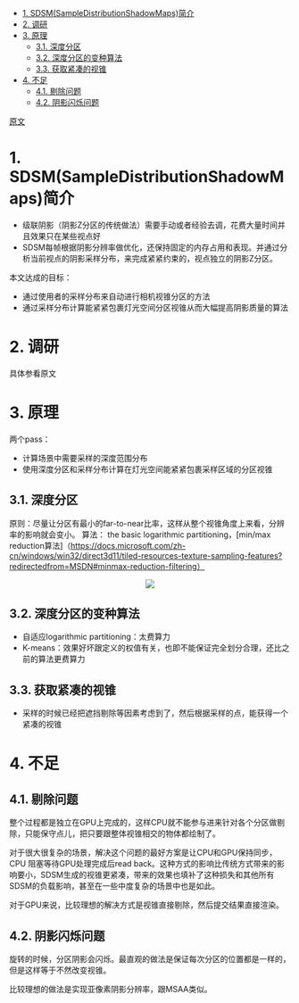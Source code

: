 <!-- TOC -->

- [1. SDSM(SampleDistributionShadowMaps)简介](#1-sdsmsampledistributionshadowmaps简介)
- [2. 调研](#2-调研)
- [3. 原理](#3-原理)
  - [3.1. 深度分区](#31-深度分区)
  - [3.2. 深度分区的变种算法](#32-深度分区的变种算法)
  - [3.3. 获取紧凑的视锥](#33-获取紧凑的视锥)
- [4. 不足](#4-不足)
  - [4.1. 剔除问题](#41-剔除问题)
  - [4.2. 阴影闪烁问题](#42-阴影闪烁问题)

<!-- /TOC -->

[原文](./Sample_distribution_Shadow_Maps.pdf)

# 1. SDSM(SampleDistributionShadowMaps)简介
- 级联阴影（阴影Z分区的传统做法）需要手动或者经验去调，花费大量时间并且效果只在某些视点好
- SDSM每帧根据阴影分辨率做优化，还保持固定的内存占用和表现。并通过分析当前视点的阴影采样分布，来完成紧紧约束的，视点独立的阴影Z分区。

本文达成的目标：
- 通过使用者的采样分布来自动进行相机视锥分区的方法
- 通过采样分布计算能紧紧包裹灯光空间分区视锥从而大幅提高阴影质量的算法

# 2. 调研
具体参看原文

# 3. 原理
两个pass：
- 计算场景中需要采样的深度范围分布
- 使用深度分区和采样分布计算在灯光空间能紧紧包裹采样区域的分区视锥

## 3.1. 深度分区
原则：尽量让分区有最小的far-to-near比率，这样从整个视锥角度上来看，分辨率的影响就会变小。
算法： the basic logarithmic partitioning，[min/max reduction算法]（https://docs.microsoft.com/zh-cn/windows/win32/direct3d11/tiled-resources-texture-sampling-features?redirectedfrom=MSDN#minmax-reduction-filtering）

<div align="center">

![][SampleDistribution]

</div>

## 3.2. 深度分区的变种算法
- 自适应logarithmic partitioning：太费算力
- K-means：效果好坏跟定义的权值有关，也即不能保证完全划分合理，还比之前的算法更费算力

## 3.3. 获取紧凑的视锥
- 采样的时候已经把遮挡剔除等因素考虑到了，然后根据采样的点，能获得一个紧凑的视锥

# 4. 不足
## 4.1. 剔除问题
整个过程都是独立在GPU上完成的，这样CPU就不能参与进来针对各个分区做剔除，只能保守点儿，把只要跟整体视锥相交的物体都绘制了。

对于很大很复杂的场景，解决这个问题的最好方案是让CPU和GPU保持同步，CPU 阻塞等待GPU处理完成后read back。这种方式的影响比传统方式带来的影响要小，SDSM生成的视锥更紧凑，带来的效果也填补了这种损失和其他所有SDSM的负载影响，甚至在一些中度复杂的场景中也是如此。

对于GPU来说，比较理想的解决方式是视锥直接剔除，然后提交结果直接渲染。

## 4.2. 阴影闪烁问题
旋转的时候，分区阴影会闪烁。最直观的做法是保证每次分区的位置都是一样的，但是这样等于不然改变视锥。

比较理想的做法是实现亚像素阴影分辨率，跟MSAA类似。

[SampleDistribution]: ./SampleDistribution.jpg